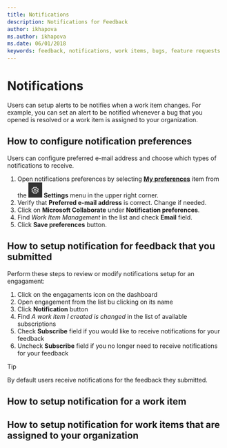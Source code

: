 ```yaml
---
title: Notifications
description: Notifications for Feedback
author: ikhapova
ms.author: ikhapova
ms.date: 06/01/2018
keywords: feedback, notifications, work items, bugs, feature requests
---
```


# Notifications

Users can setup alerts to be notifies when a work item changes. For example, you can set an alert to be notified whenever a bug that you opened is resolved or a work item is assigned to your organization.

## How to configure notification preferences

Users can configure preferred e-mail address and choose which types of notifications to receive.

1. Open notifications preferences by selecting [**My preferences**](https://developer.microsoft.com/en-us/dashboard/engagement/preference) item from the ![Settings](images/settings.png) **Settings** menu in the upper right corner.
2. Verify that **Preferred e-mail address** is correct. Change if needed.
3. Click on **Microsoft Collaborate** under **Notification preferences**.
4. Find *Work Item Management* in the list and check **Email** field.
5. Click **Save preferences** button.

## How to setup notification for feedback that you submitted

Perform these steps to review or modify notifications setup for an engagament:

1. Click on the engagaments icon on the dashboard
2. Open engagement from the list bu clicking on its name
3. Click **Notification** button
4. Find *A work item I created is changed* in the list of available subscriptions
5. Check **Subscribe** field if you would like to receive notifications for your feedback
6. Uncheck **Subscribe** field if you no longer need to receive notifications for your feedback

>[!TIP]
> By default users receive notifications for the feedback they submitted. 

## How to setup notification for a work item

## How to setup notification for work items that are assigned to your organization

